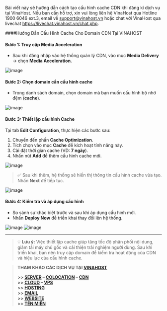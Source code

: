 Bài viết này sẽ hướng dẫn cách tạo cấu hình cache CDN khi đăng kí dịch vụ tại VinaHost. Nếu bạn cần hỗ trợ, xin vui lòng liên hệ VinaHost qua Hotline 1900 6046 ext.3, email về support@vinahost.vn hoặc chat với VinaHost qua livechat https://livechat.vinahost.vn/chat.php.


####Hướng Dẫn Cấu Hình Cache Cho Domain CDN Tại VINAHOST

#### Bước 1: Truy cập Media Acceleration
- Sau khi đăng nhập vào hệ thống quản lý CDN, vào mục **Media Delivery** → chọn **Media Acceleration**.

![image](https://github.com/user-attachments/assets/3f62e90f-0c64-4324-8427-e3f60f7ecdf1)

#### Bước 2: Chọn domain cần cấu hình cache
- Trong danh sách domain, chọn domain mà bạn muốn cấu hình bộ nhớ đệm (**cache**).  
  
![image](https://github.com/user-attachments/assets/4abe3210-ef95-418b-9761-1b0581058c3b)


#### Bước 3: Thiết lập cấu hình Cache
Tại tab **Edit Configuration**, thực hiện các bước sau:

1. Chuyển đến phần **Cache Optimization**.
2. Tích chọn vào mục **Cache** để kích hoạt tính năng này.
3. Cài đặt thời gian cache (VD: **7 ngày**).
4. Nhấn nút **Add** để thêm cấu hình cache mới.
   
![image](https://github.com/user-attachments/assets/9f9d2bd0-4019-400d-b972-18b8cc982a32)

> ✅ Sau khi thêm, hệ thống sẽ hiển thị thông tin cấu hình cache vừa tạo. Nhấn **Next** để tiếp tục.  

![image](https://github.com/user-attachments/assets/53538f0e-5830-4555-8643-124ee49aafc0)

#### Bước 4: Kiểm tra và áp dụng cấu hình

- So sánh sự khác biệt trước và sau khi áp dụng cấu hình mới.
- Nhấn **Deploy Now** để triển khai thay đổi lên hệ thống.

![image](https://github.com/user-attachments/assets/d3e95c9d-95a9-4a97-887d-b01bdc75d2c3)
![image](https://github.com/user-attachments/assets/4c9ce978-e8f4-4106-b09f-047f90740a4f)


---

> 💡 **Lưu ý:** Việc thiết lập cache giúp tăng tốc độ phân phối nội dung, giảm tải máy chủ gốc và cải thiện trải nghiệm người dùng. Sau khi triển khai, bạn nên truy cập domain để kiểm tra hoạt động của CDN và hiệu lực của cấu hình cache.



> **THAM KHẢO CÁC DỊCH VỤ TẠI [VINAHOST](https://vinahost.vn/)**
>
> **\>> [SERVER](https://vinahost.vn/thue-may-chu-rieng/) – [COLOCATION](https://vinahost.vn/colocation.html) – [CDN](https://vinahost.vn/dich-vu-cdn-chuyen-nghiep)**<br>
> **\>> [CLOUD](https://vinahost.vn/cloud-server-gia-re/) – [VPS](https://vinahost.vn/vps-ssd-chuyen-nghiep/)**<br>
> **\>> [HOSTING](https://vinahost.vn/wordpress-hosting)**<br>
> **\>> [EMAIL](https://vinahost.vn/email-hosting)**<br>
> **\>> [WEBSITE](http://vinawebsite.vn/)**<br>
> **\>> [TÊN MIỀN](https://vinahost.vn/ten-mien-gia-re/)**
